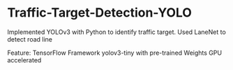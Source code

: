 # Traffic-Target-Detection-YOLO
Implemented YOLOv3 with Python to identify traffic target. Used LaneNet to detect road line

Feature:
TensorFlow Framework
yolov3-tiny with pre-trained Weights
GPU accelerated
